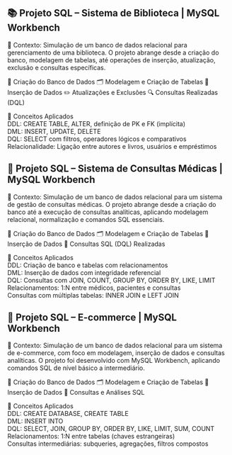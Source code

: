 <h2>📚 Projeto SQL – Sistema de Biblioteca | MySQL Workbench</h2>

📌 Contexto: Simulação de um banco de dados relacional para gerenciamento de uma biblioteca. O projeto abrange desde a criação do banco, modelagem de tabelas, até operações de inserção, atualização, exclusão e consultas específicas.

🧱 Criação do Banco de Dados
🗂️ Modelagem e Criação de Tabelas
📝 Inserção de Dados
✏️ Atualizações e Exclusões
🔍 Consultas Realizadas (DQL)

🧠 Conceitos Aplicados <br>
    DDL: CREATE TABLE, ALTER, definição de PK e FK (implícita)<br>
    DML: INSERT, UPDATE, DELETE<br>
    DQL: SELECT com filtros, operadores lógicos e comparativos<br>
    Relacionalidade: Ligação entre autores e livros, usuários e empréstimos<br>

##
<h2>🏥 Projeto SQL – Sistema de Consultas Médicas | MySQL Workbench</h2>

📌 Contexto: Simulação de um banco de dados relacional para um sistema de gestão de consultas médicas. O projeto abrange desde a criação do banco até a execução de consultas analíticas, aplicando modelagem relacional, normalização e comandos SQL essenciais.

🧱 Criação do Banco de Dados
🗂️ Modelagem e Criação de Tabelas
📝 Inserção de Dados
🔎 Consultas SQL (DQL) Realizadas

🧠 Conceitos Aplicados<br>
      DDL: Criação de banco e tabelas com relacionamentos<br>
      DML: Inserção de dados com integridade referencial<br>
      DQL: Consultas com JOIN, COUNT, GROUP BY, ORDER BY, LIKE, LIMIT<br>
      Relacionamentos: 1:N entre médicos, pacientes e consultas<br>
      Consultas com múltiplas tabelas: INNER JOIN e LEFT JOIN<br>

##
<h2>🛒 Projeto SQL – E-commerce | MySQL Workbench</h2>

📌 Contexto: Simulação de um banco de dados relacional para um sistema de e-commerce, com foco em modelagem, inserção de dados e consultas analíticas. O projeto foi desenvolvido com MySQL Workbench, aplicando comandos SQL de nível básico a intermediário.

🧱 Criação do Banco de Dados
🗂️ Modelagem e Criação de Tabelas
📝 Inserção de Dados
🔎 Consultas e Análises SQL

🧠 Conceitos Aplicados<br>
    DDL: CREATE DATABASE, CREATE TABLE<br>
    DML: INSERT INTO<br>
    DQL: SELECT, JOIN, GROUP BY, ORDER BY, LIKE, LIMIT, SUM, COUNT<br>
    Relacionamentos: 1:N entre tabelas (chaves estrangeiras)<br>
    Consultas intermediárias: subqueries, agregações, filtros compostos<br>
